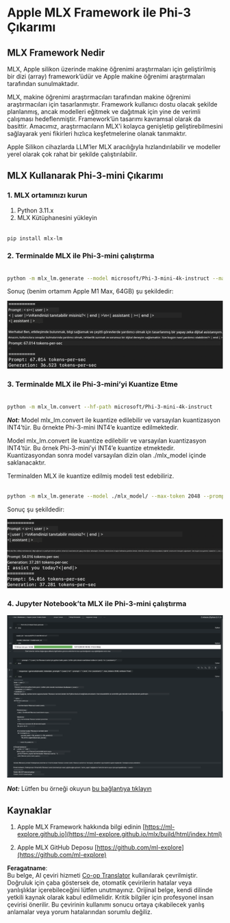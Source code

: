 <!--
CO_OP_TRANSLATOR_METADATA:
{
  "original_hash": "dcb656f3d206fc4968e236deec5d4384",
  "translation_date": "2025-07-16T21:03:03+00:00",
  "source_file": "md/01.Introduction/03/MLX_Inference.md",
  "language_code": "tr"
}
-->
# **Apple MLX Framework ile Phi-3 Çıkarımı**

## **MLX Framework Nedir**

MLX, Apple silikon üzerinde makine öğrenimi araştırmaları için geliştirilmiş bir dizi (array) framework’üdür ve Apple makine öğrenimi araştırmaları tarafından sunulmaktadır.

MLX, makine öğrenimi araştırmacıları tarafından makine öğrenimi araştırmacıları için tasarlanmıştır. Framework kullanıcı dostu olacak şekilde planlanmış, ancak modelleri eğitmek ve dağıtmak için yine de verimli çalışması hedeflenmiştir. Framework’ün tasarımı kavramsal olarak da basittir. Amacımız, araştırmacıların MLX’i kolayca genişletip geliştirebilmesini sağlayarak yeni fikirleri hızlıca keşfetmelerine olanak tanımaktır.

Apple Silikon cihazlarda LLM’ler MLX aracılığıyla hızlandırılabilir ve modeller yerel olarak çok rahat bir şekilde çalıştırılabilir.

## **MLX Kullanarak Phi-3-mini Çıkarımı**

### **1. MLX ortamınızı kurun**

1. Python 3.11.x
2. MLX Kütüphanesini yükleyin


```bash

pip install mlx-lm

```

### **2. Terminalde MLX ile Phi-3-mini çalıştırma**


```bash

python -m mlx_lm.generate --model microsoft/Phi-3-mini-4k-instruct --max-token 2048 --prompt  "<|user|>\nCan you introduce yourself<|end|>\n<|assistant|>"

```

Sonuç (benim ortamım Apple M1 Max, 64GB) şu şekildedir:

![Terminal](../../../../../translated_images/01.5cf57df8f7407cf9281c0237f4e69c3728b8817253aad0835d14108b07c83c88.tr.png)

### **3. Terminalde MLX ile Phi-3-mini’yi Kuantize Etme**


```bash

python -m mlx_lm.convert --hf-path microsoft/Phi-3-mini-4k-instruct

```

***Not:*** Model mlx_lm.convert ile kuantize edilebilir ve varsayılan kuantizasyon INT4’tür. Bu örnekte Phi-3-mini INT4’e kuantize edilmektedir.

Model mlx_lm.convert ile kuantize edilebilir ve varsayılan kuantizasyon INT4’tür. Bu örnek Phi-3-mini’yi INT4’e kuantize etmektedir. Kuantizasyondan sonra model varsayılan dizin olan ./mlx_model içinde saklanacaktır.

Terminalden MLX ile kuantize edilmiş modeli test edebiliriz.


```bash

python -m mlx_lm.generate --model ./mlx_model/ --max-token 2048 --prompt  "<|user|>\nCan you introduce yourself<|end|>\n<|assistant|>"

```

Sonuç şu şekildedir:

![INT4](../../../../../translated_images/02.7b188681a8eadbc111aba8d8006e4b3671788947a99a46329261e169dd2ec29f.tr.png)


### **4. Jupyter Notebook’ta MLX ile Phi-3-mini çalıştırma**


![Notebook](../../../../../translated_images/03.b9705a3a5aaa89f9eb0ca04c1a4565dfe4a5e8cc68604227d2eab149fef1d3c7.tr.png)

***Not:*** Lütfen bu örneği okuyun [bu bağlantıya tıklayın](../../../../../code/03.Inference/MLX/MLX_DEMO.ipynb)


## **Kaynaklar**

1. Apple MLX Framework hakkında bilgi edinin [https://ml-explore.github.io](https://ml-explore.github.io/mlx/build/html/index.html)

2. Apple MLX GitHub Deposu [https://github.com/ml-explore](https://github.com/ml-explore)

**Feragatname**:  
Bu belge, AI çeviri hizmeti [Co-op Translator](https://github.com/Azure/co-op-translator) kullanılarak çevrilmiştir. Doğruluk için çaba göstersek de, otomatik çevirilerin hatalar veya yanlışlıklar içerebileceğini lütfen unutmayınız. Orijinal belge, kendi dilinde yetkili kaynak olarak kabul edilmelidir. Kritik bilgiler için profesyonel insan çevirisi önerilir. Bu çevirinin kullanımı sonucu ortaya çıkabilecek yanlış anlamalar veya yorum hatalarından sorumlu değiliz.